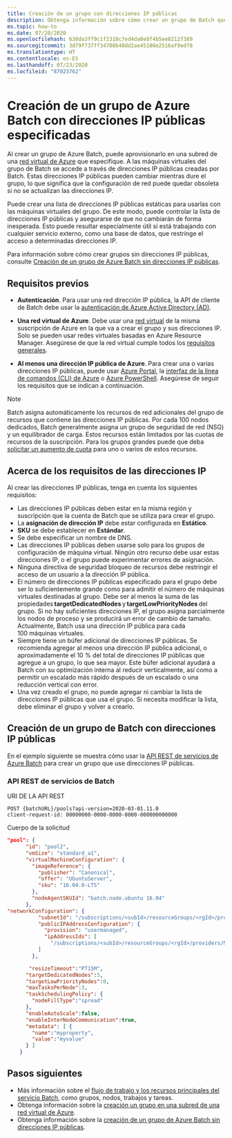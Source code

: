 ```yaml
---
title: Creación de un grupo con direcciones IP públicas
description: Obtenga información sobre cómo crear un grupo de Batch que use sus propias direcciones IP públicas.
ms.topic: how-to
ms.date: 07/20/2020
ms.openlocfilehash: 630da3ff9c1f2318c7ed4da0e8f4b5ee8212f389
ms.sourcegitcommit: 3d79f737ff34708b48dd2ae45100e2516af9ed78
ms.translationtype: HT
ms.contentlocale: es-ES
ms.lasthandoff: 07/23/2020
ms.locfileid: "87023762"
---
```

# <a name="create-an-azure-batch-pool-with-specified-public-ip-addresses"></a>Creación de un grupo de Azure Batch con direcciones IP públicas especificadas

Al crear un grupo de Azure Batch, puede aprovisionarlo en una subred de una [red virtual de Azure](batch-virtual-network.md) que especifique. A las máquinas virtuales del grupo de Batch se accede a través de direcciones IP públicas creadas por Batch. Estas direcciones IP públicas pueden cambiar mientras dure el grupo, lo que significa que la configuración de red puede quedar obsoleta si no se actualizan las direcciones IP.

Puede crear una lista de direcciones IP públicas estáticas para usarlas con las máquinas virtuales del grupo. De este modo, puede controlar la lista de direcciones IP públicas y asegurarse de que no cambiarán de forma inesperada. Esto puede resultar especialmente útil si está trabajando con cualquier servicio externo, como una base de datos, que restringe el acceso a determinadas direcciones IP.

Para información sobre cómo crear grupos sin direcciones IP públicas, consulte [Creación de un grupo de Azure Batch sin direcciones IP públicas](./batch-pool-no-public-ip-address.md).

## <a name="prerequisites"></a>Requisitos previos

- **Autenticación**. Para usar una red dirección IP pública, la API de cliente de Batch debe usar la [autenticación de Azure Active Directory (AD)](batch-aad-auth.md).

- **Una red virtual de Azure**. Debe usar una [red virtual](batch-virtual-network.md) de la misma suscripción de Azure en la que va a crear el grupo y sus direcciones IP. Solo se pueden usar redes virtuales basadas en Azure Resource Manager. Asegúrese de que la red virtual cumple todos los [requisitos generales](batch-virtual-network.md#vnet-requirements).

- **Al menos una dirección IP pública de Azure**. Para crear una o varias direcciones IP públicas, puede usar [Azure Portal](../virtual-network/virtual-network-public-ip-address.md#create-a-public-ip-address), la [interfaz de la línea de comandos (CLI) de Azure](/cli/azure/network/public-ip?view=azure-cli-latest#az-network-public-ip-create) o [Azure PowerShell](/powershell/module/az.network/new-azpublicipaddress). Asegúrese de seguir los requisitos que se indican a continuación.

> [!NOTE]
> Batch asigna automáticamente los recursos de red adicionales del grupo de recursos que contiene las direcciones IP públicas. Por cada 100 nodos dedicados, Batch generalmente asigna un grupo de seguridad de red (NSG) y un equilibrador de carga. Estos recursos están limitados por las cuotas de recursos de la suscripción. Para los grupos grandes puede que deba [solicitar un aumento de cuota](batch-quota-limit.md#increase-a-quota) para uno o varios de estos recursos.

## <a name="public-ip-address-requirements"></a>Acerca de los requisitos de las direcciones IP

Al crear las direcciones IP públicas, tenga en cuenta los siguientes requisitos:

- Las direcciones IP públicas deben estar en la misma región y suscripción que la cuenta de Batch que se utiliza para crear el grupo.
- La **asignación de dirección IP** debe estar configurada en **Estático**.
- **SKU** se debe establecer en **Estándar**.
- Se debe especificar un nombre de DNS.
- Las direcciones IP públicas deben usarse solo para los grupos de configuración de máquina virtual. Ningún otro recurso debe usar estas direcciones IP, o el grupo puede experimentar errores de asignación.
- Ninguna directiva de seguridad bloqueo de recursos debe restringir el acceso de un usuario a la dirección IP pública.
- El número de direcciones IP públicas especificado para el grupo debe ser lo suficientemente grande como para admitir el número de máquinas virtuales destinadas al grupo. Debe ser al menos la suma de las propiedades **targetDedicatedNodes** y **targetLowPriorityNodes** del grupo. Si no hay suficientes direcciones IP, el grupo asigna parcialmente los nodos de proceso y se producirá un error de cambio de tamaño. Actualmente, Batch usa una dirección IP pública para cada 100 máquinas virtuales.
- Siempre tiene un búfer adicional de direcciones IP públicas. Se recomienda agregar al menos una dirección IP pública adicional, o aproximadamente el 10 % del total de direcciones IP públicas que agregue a un grupo, lo que sea mayor. Este búfer adicional ayudará a Batch con su optimización interna al reducir verticalmente, así como a permitir un escalado más rápido después de un escalado o una reducción vertical con error.
- Una vez creado el grupo, no puede agregar ni cambiar la lista de direcciones IP públicas que usa el grupo. Si necesita modificar la lista, debe eliminar el grupo y volver a crearlo.

## <a name="create-a-batch-pool-with-public-ip-addresses"></a>Creación de un grupo de Batch con direcciones IP públicas

En el ejemplo siguiente se muestra cómo usar la [API REST de servicios de Azure Batch](/rest/api/batchservice/pool/add) para crear un grupo que use direcciones IP públicas.

### <a name="batch-service-rest-api"></a>API REST de servicios de Batch

URI DE LA API REST

```http
POST {batchURL}/pools?api-version=2020-03-01.11.0
client-request-id: 00000000-0000-0000-0000-000000000000
```

Cuerpo de la solicitud

```json
"pool": {
      "id": "pool2",
      "vmSize": "standard_a1",
      "virtualMachineConfiguration": {
        "imageReference": {
          "publisher": "Canonical",
          "offer": "UbuntuServer",
          "sku": "16.04.0-LTS"
        },
        "nodeAgentSKUId": "batch.node.ubuntu 16.04"
      },
"networkConfiguration": {
          "subnetId": "/subscriptions/<subId>/resourceGroups/<rgId>/providers/Microsoft.Network/virtualNetworks/<vNetId>/subnets/<subnetId>",
          "publicIPAddressConfiguration": {
            "provision": "usermanaged",
            "ipAddressIds": [
              "/subscriptions/<subId>/resourceGroups/<rgId>/providers/Microsoft.Network/publicIPAddresses/<publicIpId>"
          ]
        },

       "resizeTimeout":"PT15M",
      "targetDedicatedNodes":5,
      "targetLowPriorityNodes":0,
      "maxTasksPerNode":3,
      "taskSchedulingPolicy": {
        "nodeFillType":"spread"
      }, 
      "enableAutoScale":false,
      "enableInterNodeCommunication":true,
      "metadata": [ {
        "name":"myproperty",
        "value":"myvalue"
      } ]
    }
```

## <a name="next-steps"></a>Pasos siguientes

- Más información sobre el [flujo de trabajo y los recursos principales del servicio Batch](batch-service-workflow-features.md), como grupos, nodos, trabajos y tareas.
- Obtenga información sobre la [creación un grupo en una subred de una red virtual de Azure](batch-virtual-network.md).
- Obtenga información sobre la [creación de un grupo de Azure Batch sin direcciones IP públicas](./batch-pool-no-public-ip-address.md).

